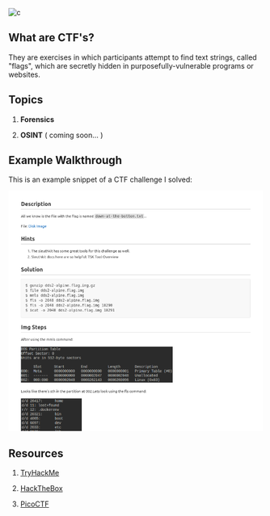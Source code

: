 ![c](https://github.com/am-shi/ctfs/assets/124372360/824b8bdb-374c-4bcb-af6b-f0bab931057e)

## What are CTF's?
They are exercises in which participants attempt to find text strings, called "flags", which are secretly hidden in purposefully-vulnerable programs or websites.

## Topics

1. __Forensics__

2. __OSINT__ ( coming soon... )


## Example Walkthrough

This is an example snippet of a CTF challenge I solved:

![Walkthrough example](forensics/ex-walkthrough.png)

## Resources

1.  [TryHackMe](https://tryhackme.com/login)

2.  [HackTheBox](https://www.hackthebox.com/)

3.  [PicoCTF](https://www.picoctf.org/)

